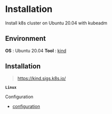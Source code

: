 # Installation
Install k8s cluster on Ubuntu 20.04 with kubeadm

## Environment
**OS** : Ubuntu 20.04
**Tool** : [kind](https://kind.sigs.k8s.io/)

## Installation
> https://kind.sigs.k8s.io/

**`Linux`**

Configuration
- [configuration](kind-example-config.yaml)
